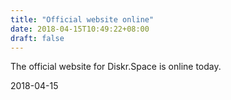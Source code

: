 ```yaml
---
title: "Official website online"
date: 2018-04-15T10:49:22+08:00
draft: false
---
```


The official website for Diskr.Space is online today.

2018-04-15
